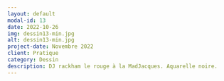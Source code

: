 ```yaml
---
layout: default
modal-id: 13
date: 2022-10-26
img: dessin13-min.jpg
alt: dessin13-min.jpg
project-date: Novembre 2022
client: Pratique
category: Dessin
description: DJ rackham le rouge à la MadJacques. Aquarelle noire.
---
```

